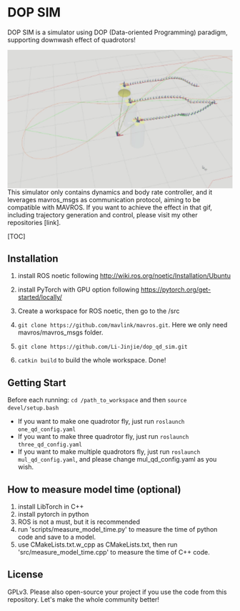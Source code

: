 # DOP SIM

DOP SIM is a simulator using DOP (Data-oriented Programming) paradigm, supporting downwash effect of quadrotors!

<img src="./figs/triangle_sim.gif" align="LEFT" alt="dop_sim" style="zoom: 150%;" />

This simulator only contains dynamics and body rate controller, and it leverages mavros_msgs as communication protocol, aiming to be compatible with MAVROS. If you want to achieve the effect in that gif, including trajectory generation and control, please visit my other repositories [link].

[TOC]

## Installation

1. install ROS noetic following http://wiki.ros.org/noetic/Installation/Ubuntu
2. install PyTorch with GPU option following https://pytorch.org/get-started/locally/

3. Create a workspace for ROS noetic, then go to the /src
4. `git clone https://github.com/mavlink/mavros.git`. Here we only need mavros/mavros_msgs folder.
5. `git clone https://github.com/Li-Jinjie/dop_qd_sim.git`
6. `catkin build` to build the whole workspace. Done!

## Getting Start

Before each running:  `cd /path_to_workspace` and then `source devel/setup.bash`

- If you want to make one quadrotor fly, just run `roslaunch one_qd_config.yaml`
- If you want to make three quadrotor fly, just run `roslaunch three_qd_config.yaml`
- If you want to make multiple quadrotors fly, just run `roslaunch mul_qd_config.yaml`, and please change mul_qd_config.yaml as you wish.

## How to measure model time (optional)

1. install LibTorch in C++
2. install pytorch in python
3. ROS is not a must, but it is recommended
4. run 'scripts/measure_model_time.py' to measure the time of python code and save to a model.
5. use CMakeLists.txt.w_cpp as CMakeLists.txt, then run 'src/measure_model_time.cpp' to measure the time of C++ code.

## License

GPLv3. Please also open-source your project if you use the code from this repository. Let's make the whole community better!
